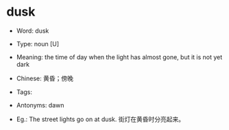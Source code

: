# dusk

- Word: dusk

- Type: noun [U]
- Meaning: the time of day when the light has almost gone, but it is not yet dark
- Chinese: 黄昏；傍晚
- Tags: 
- Antonyms: dawn
- Eg.: The street lights go on at dusk. 街灯在黄昏时分亮起来。

